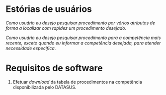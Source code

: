 # Estórias de usuários

_Como usuário eu desejo pesquisar procedimento por vários atributos de forma a localizar com rapidez um procedimento desejado_.

_Como usuário eu desejo pesquisar procedimento para a competência mais recente, exceto quando eu informar a competência desejada, para atender necessidade específica_.

# Requisitos de software

1. Efetuar _download_ da tabela de procedimentos na competência disponibilizada pelo DATASUS.
